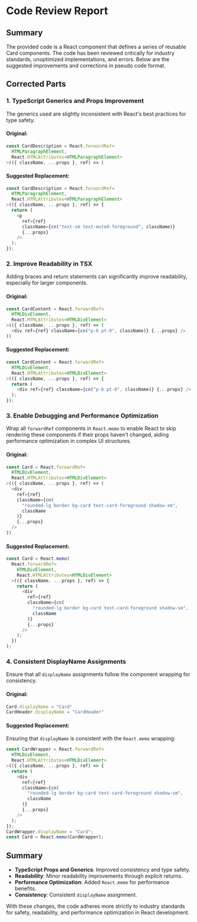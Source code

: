 # Code Review Report

## Summary
The provided code is a React component that defines a series of reusable Card components. The code has been reviewed critically for industry standards, unoptimized implementations, and errors. Below are the suggested improvements and corrections in pseudo code format.

## Corrected Parts

### 1. TypeScript Generics and Props Improvement
The generics used are slightly inconsistent with React's best practices for type safety.

#### Original:
```typescript
const CardDescription = React.forwardRef<
  HTMLParagraphElement,
  React.HTMLAttributes<HTMLParagraphElement>
>(({ className, ...props }, ref) => (
```

#### Suggested Replacement:
```typescript
const CardDescription = React.forwardRef<
  HTMLParagraphElement,
  React.HTMLAttributes<HTMLParagraphElement>
>(({ className, ...props }, ref) => {
  return (
    <p
      ref={ref}
      className={cn("text-sm text-muted-foreground", className)}
      {...props}
    />
  );
});
```

### 2. Improve Readability in TSX
Adding braces and return statements can significantly improve readability, especially for larger components.

#### Original:
```typescript
const CardContent = React.forwardRef<
  HTMLDivElement,
  React.HTMLAttributes<HTMLDivElement>
>(({ className, ...props }, ref) => (
  <div ref={ref} className={cn("p-6 pt-0", className)} {...props} />
))
```

#### Suggested Replacement:
```typescript
const CardContent = React.forwardRef<
  HTMLDivElement,
  React.HTMLAttributes<HTMLDivElement>
>(({ className, ...props }, ref) => {
  return (
    <div ref={ref} className={cn("p-6 pt-0", className)} {...props} />
  );
});
```

### 3. Enable Debugging and Performance Optimization
Wrap all `forwardRef` components in `React.memo` to enable React to skip rendering these components if their props haven't changed, aiding performance optimization in complex UI structures.

#### Original:
```typescript
const Card = React.forwardRef<
  HTMLDivElement,
  React.HTMLAttributes<HTMLDivElement>
>(({ className, ...props }, ref) => (
  <div
    ref={ref}
    className={cn(
      "rounded-lg border bg-card text-card-foreground shadow-sm",
      className
    )}
    {...props}
  />
))
```

#### Suggested Replacement:
```typescript
const Card = React.memo(
  React.forwardRef<
    HTMLDivElement,
    React.HTMLAttributes<HTMLDivElement>
  >(({ className, ...props }, ref) => {
    return (
      <div
        ref={ref}
        className={cn(
          "rounded-lg border bg-card text-card-foreground shadow-sm",
          className
        )}
        {...props}
      />
    );
  })
);
```

### 4. Consistent DisplayName Assignments
Ensure that all `displayName` assignments follow the component wrapping for consistency.

#### Original:
```typescript
Card.displayName = "Card"
CardHeader.displayName = "CardHeader"
```

#### Suggested Replacement:
Ensuring that `displayName` is consistent with the `React.memo` wrapping:
```typescript
const CardWrapper = React.forwardRef<
  HTMLDivElement,
  React.HTMLAttributes<HTMLDivElement>
>(({ className, ...props }, ref) => {
  return (
    <div 
      ref={ref} 
      className={cn(
        "rounded-lg border bg-card text-card-foreground shadow-sm", 
        className
      )}
      {...props}
    />
  );
});
CardWrapper.displayName = "Card";
const Card = React.memo(CardWrapper);
```

## Summary
- **TypeScript Props and Generics**: Improved consistency and type safety.
- **Readability**: Minor readability improvements through explicit returns.
- **Performance Optimization**: Added `React.memo` for performance benefits.
- **Consistency**: Consistent `displayName` assignment.

With these changes, the code adheres more strictly to industry standards for safety, readability, and performance optimization in React development.